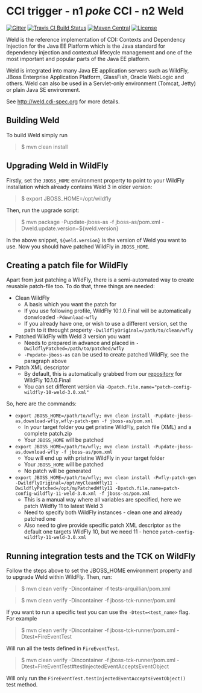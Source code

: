 CCI trigger - n1
*poke* CCI - n2
Weld
====

[![Gitter](https://badges.gitter.im/Join%20Chat.svg)](https://gitter.im/weld/user)
[![Travis CI Build Status](https://img.shields.io/travis/weld/core/master.svg)](https://travis-ci.org/weld/core)
[![Maven Central](http://img.shields.io/maven-central/v/org.jboss.weld.se/weld-se-shaded.svg)](http://search.maven.org/#search%7Cga%7C1%7Ca%3A%22weld-core-impl%22)
[![License](https://img.shields.io/badge/license-Apache%20License%202.0-yellow.svg)](http://www.apache.org/licenses/LICENSE-2.0.html)

Weld is the reference implementation of CDI: Contexts and Dependency Injection for the Java EE Platform which is the Java standard for dependency injection and contextual lifecycle management and one of the most important and popular parts of the Java EE platform.

Weld is integrated into many Java EE application servers such as WildFly, JBoss Enterprise Application Platform, GlassFish, Oracle WebLogic and others. Weld can also be used in a Servlet-only environment (Tomcat, Jetty) or plain Java SE environment.

See http://weld.cdi-spec.org for more details.

Building Weld
-------------

To build Weld simply run

> $ mvn clean install

Upgrading Weld in WildFly
-------------------------

Firstly, set the `JBOSS_HOME` environment property to point to your WildFly installation which already contains Weld 3 in older version:

> $ export JBOSS_HOME=/opt/wildfly

Then, run the upgrade script:

> $ mvn package -Pupdate-jboss-as -f jboss-as/pom.xml -Dweld.update.version=${weld.version}

In the above snippet, `${weld.version}` is the version of Weld you want to use.
Now you should have patched WildFly in `JBOSS_HOME`.

Creating a patch file for WildFly
---------------------------------

Apart from just patching a WildFly, there is a semi-automated way to create reusable patch-file too.
To do that, three things are needed:
* Clean WildFly
  * A basis which you want the patch for
  * If you use following profile, WildFly 10.1.0.Final will be automatically donwloaded `-Pdownload-wfly`
  * If you already have one, or wish to use a different version, set the path to it throught property `-DwildflyOriginal=/path/to/clean/wfly`
* Patched WildFly with Weld 3 version you want
  * Needs to prepared in advance and placed in `-DwildflyPatched=/path/to/patched/wfly`
  * `-Pupdate-jboss-as` can be used to create patched WildFly, see the paragraph above
* Patch XML descriptor
  * By default, this is automatically grabbed from our [repository](https://github.com/weld/build/tree/master/wildfly) for WildFly 10.1.0.Final
  * You can set different version via `-Dpatch.file.name="patch-config-wildfly-10-weld-3.0.xml"`

So, here are the commands:
* `export JBOSS_HOME=/path/to/wfly; mvn clean install -Pupdate-jboss-as,download-wfly,wfly-patch-gen -f jboss-as/pom.xml`
  * In your target folder you get pristine WildFly, patch file (XML) and a complete patch.zip
  * Your `JBOSS_HOME` will be patched
* `export JBOSS_HOME=/path/to/wfly; mvn clean install -Pupdate-jboss-as,download-wfly -f jboss-as/pom.xml`
  * You will end up with pristine WildFly in your target folder
  * Your `JBOSS_HOME` will be patched
  * No patch will be generated
* `export JBOSS_HOME=/path/to/wfly; mvn clean install -Pwfly-patch-gen -DwildflyOriginal=/opt/myCleanWfly11 -DwildflyPatched=/opt/myPatchedWfly11 -Dpatch.file.name=patch-config-wildfly-11-weld-3.0.xml -f jboss-as/pom.xml`
  * This is a manual way where all variables are specified, here we patch Wildfly 11 to latest Weld 3
  * Need to specify both WildFly instances - clean one and already patched one
  * Also need to give provide specific patch XML descriptor as the default one targets WildFly 10, but we need 11 - hence `patch-config-wildfly-11-weld-3.0.xml`

Running integration tests and the TCK on WildFly
----------------------------------------------------

Follow the steps above to set the JBOSS_HOME environment property and to upgrade Weld
within WildFly. Then, run:

> $ mvn clean verify -Dincontainer -f tests-arquillian/pom.xml

> $ mvn clean verify -Dincontainer -f jboss-tck-runner/pom.xml

If you want to run a specific test you can use the `-Dtest=<test_name>` flag. For example 

> $ mvn clean verify -Dincontainer -f jboss-tck-runner/pom.xml -Dtest=FireEventTest

Will run all the tests defined in `FireEventTest`.

> $ mvn clean verify -Dincontainer -f jboss-tck-runner/pom.xml -Dtest=FireEventTest#testInjectedEventAcceptsEventObject

Will only run the `FireEventTest.testInjectedEventAcceptsEventObject()` test method.
